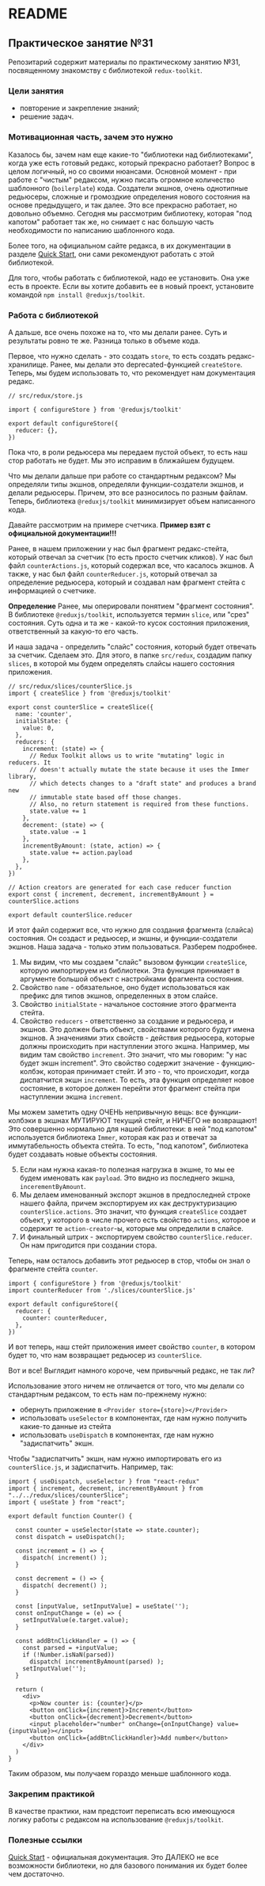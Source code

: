 # README

## Практическое занятие №31

Репозитарий содержит материалы по практическому занятию №31, посвященному знакомству с библиотекой `redux-toolkit`.

### Цели занятия
- повторение и закрепление знаний;
- решение задач.

### Мотивационная часть, зачем это нужно
Казалось бы, зачем нам еще какие-то "библиотеки над библиотеками", когда уже есть готовый редакс, который прекрасно работает? Вопрос в целом логичный, но со своими нюансами. Основной момент - при работе с "чистым" редаксом, нужно писать огромное количество шаблонного (`boilerplate`) кода. Создатели экшнов, очень однотипные редьюсеры, сложные и громоздкие определения нового состояния на основе предыдущего, и так далее. Это все прекрасно работает, но довольно объемно. Сегодня мы рассмотрим библиотеку, которая "под капотом" работает так же, но снимает с нас большую часть необходимости по написанию шаблонного кода.

Более того, на официальном сайте редакса, в их документации в разделе [Quick Start](https://react-redux.js.org/tutorials/quick-start), они сами рекомендуют работать с этой библиотекой.

Для того, чтобы работать с библиотекой, надо ее установить. Она уже есть в проекте. Если вы хотите добавить ее в новый проект, установите командой `npm install @reduxjs/toolkit`.

### Работа с библиотекой
А дальше, все очень похоже на то, что мы делали ранее. Суть и результаты ровно те же. Разница только в объеме кода.

Первое, что нужно сделать - это создать `store`, то есть создать редакс-хранилище. Ранее, мы делали это deprecated-функцией `createStore`. Теперь, мы будем использовать то, что рекомендует нам документация редакс.

```
// src/redux/store.js

import { configureStore } from '@reduxjs/toolkit'

export default configureStore({
  reducer: {},
})
```

Пока что, в роли редьюсера мы передаем пустой объект, то есть наш стор работать не будет. Мы это исправим в ближайшем будущем.

Что мы делали дальше при работе со стандартным редаксом? Мы определяли типы экшнов, определяли функции-создатели экшнов, и делали редьюсеры. Причем, это все разносилось по разным файлам. Теперь, библиотека `@reduxjs/toolkit` минимизирует объем написанного кода.

Давайте рассмотрим на примере счетчика. **Пример взят с официальной документации!!!**

Ранее, в нашем приложении у нас был фрагмент редакс-стейта, который отвечал за счетчик (то есть просто счетчик кликов). У нас был файл `counterActions.js`, который содержал все, что касалось экшнов. А также, у нас был файл `counterReducer.js`, который отвечал за определение редьюсера, который и создавал нам фрагмент стейта с информацией о счетчике.

**Определение** Ранее, мы оперировали понятием "фрагмент состояния". В библиотеке `@reduxjs/toolkit`, используется термин `slice`, или "срез" состояния. Суть одна и та же - какой-то кусок состояния приложения, ответственный за какую-то его часть.

И наша задача - определить "слайс" состояния, который будет отвечать за счетчик. Сделаем это. Для этого, в папке `src/redux`, создадим папку `slices`, в которой мы будем определять слайсы нашего состояния приложения.

```
// src/redux/slices/counterSlice.js
import { createSlice } from '@reduxjs/toolkit'

export const counterSlice = createSlice({
  name: 'counter',
  initialState: {
    value: 0,
  },
  reducers: {
    increment: (state) => {
      // Redux Toolkit allows us to write "mutating" logic in reducers. It
      // doesn't actually mutate the state because it uses the Immer library,
      // which detects changes to a "draft state" and produces a brand new
      // immutable state based off those changes.
      // Also, no return statement is required from these functions.
      state.value += 1
    },
    decrement: (state) => {
      state.value -= 1
    },
    incrementByAmount: (state, action) => {
      state.value += action.payload
    },
  },
})

// Action creators are generated for each case reducer function
export const { increment, decrement, incrementByAmount } = counterSlice.actions

export default counterSlice.reducer
```

И этот файл содержит все, что нужно для создания фрагмента (слайса) состояния. Он создаст и редьюсер, и экшны, и функции-создатели экшнов. Наша задача - только этим пользоваться. Разберем подробнее.

1. Мы видим, что мы создаем "слайс" вызовом функции `createSlice`, которую импортируем из библиотеки. Эта функция принимает в аргументе большой объект с настройками фрагмента состояния.
2. Свойство `name` - обязательное, оно будет использоваться как префикс для типов экшнов, определенных в этом слайсе.
3. Свойство `initialState` - начальное состояние этого фрагмента стейта.
4. Свойство `reducers` - ответственно за создание и редьюсера, и экшнов. Это должен быть объект, свойствами которого будут имена экшнов. А значениями этих свойств - действия редьюсера, которые должны происходить при наступлении этого экшна. Например, мы видим там свойство `increment`. Это значит, что мы говорим: "у нас будет экшн increment". Это свойство содержит значение - функцию-колбэк, которая принимает стейт. И это - то, что происходит, когда диспатчится экшн `increment`. То есть, эта функция определяет новое состояние, в которое должен перейти этот фрагмент стейта при наступлении экшна `increment`.

Мы можем заметить одну ОЧЕНЬ непривычную вещь: все функции-колбэки в экшнах МУТИРУЮТ текущий стейт, и НИЧЕГО не возвращают! Это совершенно нормально для нашей библиотеки: в ней "под капотом" используется библиотека `Immer`, которая как раз и отвечат за иммутабельность объекта стейта. То есть, "под капотом", библиотека будет создавать новые объекты состояния.

5. Если нам нужна какая-то полезная нагрузка в экшне, то мы ее будем именовать как `payload`. Это видно из последнего экшна, `incerementByAmount`.
6. Мы делаем именованный экспорт экшнов в предпоследней строке нашего файла, причем экспортируем их как деструктуризацию `counterSlice.actions`. Это значит, что функция `createSlice` создает объект, у которого в числе прочего есть свойство `actions`, которое и содержит те `action-creator`-ы, которые мы определили в слайсе.
7. И финальный штрих - экспортируем свойство `counterSlice.reducer`. Он нам пригодится при создании стора.

Теперь, нам осталось добавить этот редьюсер в стор, чтобы он знал о фрагменте стейта `counter`.

```
import { configureStore } from '@reduxjs/toolkit'
import counterReducer from './slices/counterSlice.js'

export default configureStore({
  reducer: {
    counter: counterReducer,
  },
})
```

И вот теперь, наш стейт приложения имеет свойство `counter`, в котором будет то, что нам возвращает редьюсер из `counterSlice`.

Вот и все! Выглядит намного короче, чем привычный редакс, не так ли?

Использование этого ничем не отличается от того, что мы делали со стандартным редаксом, то есть нам по-прежнему нужно:
 - обернуть приложение в `<Provider store={store}></Provider>`
 - использовать `useSelector` в компонентах, где нам нужно получить какие-то данные из стейта
 - использовать `useDispatch` в компонентах, где нам нужно "задиспатчить" экшн.

Чтобы "задиспатчить" экшн, нам нужно импортировать его из `counterSlice.js`, и задиспатчить. Например, так:
```
import { useDispatch, useSelector } from "react-redux"
import { increment, decrement, incrementByAmount } from "../../redux/slices/counterSlice";
import { useState } from "react";

export default function Counter() {

  const counter = useSelector(state => state.counter);
  const dispatch = useDispatch();

  const increment = () => {
    dispatch( increment() );
  }

  const decrement = () => {
    dispatch( decrement() );
  }

  const [inputValue, setInputValue] = useState('');
  const onInputChange = (e) => {
    setInputValue(e.target.value);
  }

  const addBtnClickHandler = () => {
    const parsed = +inputValue;
    if (!Number.isNaN(parsed))
      dispatch( incrementByAmount(parsed) );
    setInputValue('');
  }

  return (
    <div>
      <p>Now counter is: {counter}</p>
      <button onClick={increment}>Increment</button>
      <button onClick={decrement}>Decrement</button>
      <input placeholder="number" onChange={onInputChange} value={inputValue}></input>
      <button onClick={addBtnClickHandler}>Add number</button>
    </div>
  )
}
```

Таким образом, мы получаем гораздо меньше шаблонного кода.

### Закрепим практикой
В качестве практики, нам предстоит переписать всю имеющуюся логику работы с редаксом на использование `@reduxjs/toolkit`.

### Полезные ссылки
[Quick Start](https://react-redux.js.org/tutorials/quick-start) - официальная документация. Это ДАЛЕКО не все возможности библиотеки, но для базового понимания их будет более чем достаточно.